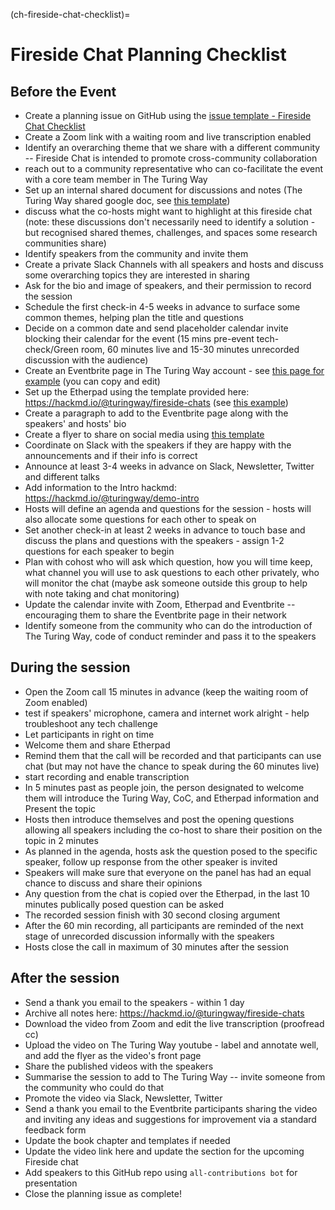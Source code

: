 (ch-fireside-chat-checklist)=

# Fireside Chat Planning Checklist

## Before the Event

- Create a planning issue on GitHub using the [issue template - Fireside Chat Checklist](https://github.com/alan-turing-institute/the-turing-way/issues/new/choose)
- Create a Zoom link with a waiting room and live transcription enabled
- Identify an overarching theme that we share with a different community -- Fireside Chat is intended to promote cross-community collaboration
- reach out to a community representative who can co-facilitate the event with a core team member in The Turing Way
- Set up an internal shared document for discussions and notes (The Turing Way shared google doc, see [this template](https://docs.google.com/document/d/1X_NfRkkH6p47yRgpd6xlw8yrvo6jIsbF_mV0BinjcaQ/edit?usp=sharing))
- discuss what the co-hosts might want to highlight at this fireside chat (note: these discussions don't necessarily need to identify a solution - but recognised shared themes, challenges, and spaces some research communities share)
- Identify speakers from the community and invite them
- Create a private Slack Channels with all speakers and hosts and discuss some overarching topics they are interested in sharing
- Ask for the bio and image of speakers, and their permission to record the session
- Schedule the first check-in 4-5 weeks in advance to surface some common themes, helping plan the title and questions
- Decide on a common date and send placeholder calendar invite blocking their calendar for the event (15 mins pre-event tech-check/Green room, 60 minutes live and 15-30 minutes unrecorded discussion with the audience)
- Create an Eventbrite page in The Turing Way account - see [this page for example](https://www.eventbrite.co.uk/e/navigating-growth-and-scale-to-sustain-open-communities-tickets-360328802147) (you can copy and edit)
- Set up the Etherpad using the template provided here: https://hackmd.io/@turingway/fireside-chats (see [this example](https://pad.sfconservancy.org/p/ttw-fireside-chat-mar2022))
- Create a paragraph to add to the Eventbrite page along with the speakers' and hosts' bio
- Create a flyer to share on social media using [this template](https://docs.google.com/presentation/d/1Fx2WcVvGX6dM3z74VDQp_UD8edKp6Phl/edit?usp=sharing&ouid=102682705838770934280&rtpof=true&sd=true)
- Coordinate on Slack with the speakers if they are happy with the announcements and if their info is correct
- Announce at least 3-4 weeks in advance on Slack, Newsletter, Twitter and different talks
- Add information to the Intro hackmd: https://hackmd.io/@turingway/demo-intro
- Hosts will define an agenda and questions for the session - hosts will also allocate some questions for each other to speak on
- Set another check-in at least 2 weeks in advance to touch base and discuss the plans and questions with the speakers - assign 1-2 questions for each speaker to begin 
- Plan with cohost who will ask which question, how you will time keep, what channel you will use to ask questions to each other privately, who will monitor the chat (maybe ask someone outside this group to help with note taking and chat monitoring)
- Update the calendar invite with Zoom, Etherpad and Eventbrite -- encouraging them to share the Eventbrite page in their network
- Identify someone from the community who can do the introduction of The Turing Way, code of conduct reminder and pass it to the speakers

## During the session

- Open the Zoom call 15 minutes in advance (keep the waiting room of Zoom enabled)
- test if speakers' microphone, camera and internet work alright - help troubleshoot any tech challenge
- Let participants in right on time
- Welcome them and share Etherpad
- Remind them that the call will be recorded and that participants can use chat (but may not have the chance to speak during the 60 minutes live)
- start recording and enable transcription
- In 5 minutes past as people join, the person designated to welcome them will introduce the Turing Way, CoC, and Etherpad information and Present the topic
- Hosts then introduce themselves and post the opening questions allowing all speakers including the co-host to share their position on the topic in 2 minutes
- As planned in the agenda, hosts ask the question posed to the specific speaker, follow up response from the other speaker is invited
- Speakers will make sure that everyone on the panel has had an equal chance to discuss and share their opinions
- Any question from the chat is copied over the Etherpad, in the last 10 minutes publically posed question can be asked
- The recorded session finish with 30 second closing argument
- After the 60 min recording, all participants are reminded of the next stage of unrecorded discussion informally with the speakers 
- Hosts close the call in maximum of 30 minutes after the session

## After the session

- Send a thank you email to the speakers - within 1 day
- Archive all notes here: https://hackmd.io/@turingway/fireside-chats
- Download the video from Zoom and edit the live transcription (proofread cc)
- Upload the video on The Turing Way youtube - label and annotate well, and add the flyer as the video's front page
- Share the published videos with the speakers
- Summarise the session to add to The Turing Way -- invite someone from the community who could do that 
- Promote the video via Slack, Newsletter, Twitter
- Send a thank you email to the Eventbrite participants sharing the video and inviting any ideas and suggestions for improvement via a standard feedback form
- Update the book chapter and templates if needed
- Update the video link here and update the section for the upcoming Fireside chat
- Add speakers to this GitHub repo using `all-contributions bot` for presentation
- Close the planning issue as complete!
